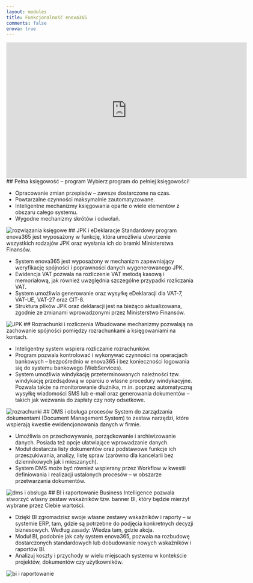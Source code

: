 ```yaml
---
layout: modules
title: Funkcjonalność enova365
comments: false
enova: true
---
```

<iframe src="https://player.vimeo.com/video/191781214?title=0&byline=0&portrait=0" width="640" height="360" frameborder="0" webkitallowfullscreen mozallowfullscreen allowfullscreen></iframe>
## Pełna księgowość – program
Wybierz program do pełniej księgowości!
<ul>
<li>Opracowanie zmian przepisów – zawsze dostarczone na czas.</li>
<li>Powtarzalne czynności maksymalnie zautomatyzowane.</li>
<li>Inteligentne mechanizmy księgowania oparte o wiele elementów z obszaru całego systemu.</li>
<li>Wygodne mechanizmy skrótów i odwołań.</li>
</ul>
<img src="https://www.enova.pl/content/uploads/2018/03/01a_gif-rozw-ksiegowosc.gif" alt="rozwiązania księgowe">
## JPK i eDeklaracje
Standardowy program enova365 jest wyposażony w funkcję, która umożliwia utworzenie wszystkich rodzajów JPK oraz wysłania ich do bramki Ministerstwa Finansów.
<ul>
<li>System enova365 jest wyposażony w mechanizm zapewniający weryfikację spójności i poprawności danych wygenerowanego JPK.</li>
<li>Ewidencja VAT pozwala na rozliczenie VAT metodą kasową i memoriałową, jak również uwzględnia szczególne przypadki rozliczania VAT.</li>
<li>System umożliwia generowanie oraz wysyłkę eDeklaracji dla VAT-7, VAT-UE, VAT-27 oraz CIT-8.</li>
<li>Struktura plików JPK oraz deklaracji jest na bieżąco aktualizowana, zgodnie ze zmianami wprowadzonymi przez Ministerstwo Finansów.</li>
</ul>
<img src="https://www.enova.pl/content/uploads/2018/03/jpk.png" alt="JPK">
## Rozrachunki i rozliczenia
Wbudowane mechanizmy pozwalają na zachowanie spójności pomiędzy rozrachunkami a księgowaniami na kontach.
<ul>
<li>Inteligentny system wspiera rozliczanie rozrachunków.</li>
<li>Program pozwala kontrolować i wykonywać czynności na operacjach bankowych – bezpośrednio w enova365 i bez konieczności logowania się do systemu bankowego (WebServices).</li>
<li>System umożliwia windykację przeterminowanych należności tzw. windykację przedsądową w oparciu o własne procedury windykacyjne. Pozwala także na monitorowanie dłużnika, m.in. poprzez automatyczną wysyłkę wiadomości SMS lub e-mail oraz generowania dokumentów – takich jak wezwania do zapłaty czy noty odsetkowe.</li>
</ul>
<img src="https://www.enova.pl/content/uploads/2018/03/rozrachunki.png" alt="rozrachunki">
## DMS i obsługa procesów
System do zarządzania dokumentami (Document Management System) to zestaw narzędzi, które wspierają kwestie ewidencjonowania danych w firmie.
<ul>
<li>Umożliwia on przechowywanie, porządkowanie i archiwizowanie danych. Posiada też opcje ułatwiające wprowadzanie danych.</li>
<li>Moduł dostarcza listy dokumentów oraz podstawowe funkcje ich przeszukiwania, analizy, listę spraw (zarówno dla kancelarii bez dziennikowych jak i mieszanych). </li>
<li>System DMS może być również wspierany przez Workflow w kwestii definiowania i realizacji ustalonych procesów – w obszarze przetwarzania dokumentów.</li>
</ul>
<img src="https://www.enova.pl/content/uploads/2018/03/dms-i-obsluga.png" alt="dms i obsługa">
## BI i raportowanie
Business Intelligence pozwala stworzyć własny zestaw wskaźników tzw. banner BI, który będzie mierzył wybrane przez Ciebie wartości.
<ul>
<li>Dzięki BI zgromadzisz swoje własne zestawy wskaźników i raporty –  w systemie ERP, tam, gdzie są potrzebne do podjęcia konkretnych decyzji biznesowych. Według zasady: Wiedza tam, gdzie akcja.</li>
<li>Moduł BI, podobnie jak cały system enova365, pozwala na rozbudowę dostarczonych standardowych lub dobudowanie nowych wskaźników i raportów BI.</li>
<li>Analizuj koszty i przychody w wielu miejscach systemu w kontekście projektów, dokumentów czy użytkowników.</li>
</ul>
<img src="https://www.enova.pl/content/uploads/2018/03/bi-i-raportowanie.png" alt="bi i raportowanie">
